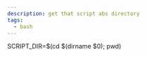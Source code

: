 ```yaml
---
description: get that script abs directory
tags:
  - bash
---
```

SCRIPT_DIR=$(cd $(dirname $0); pwd)
